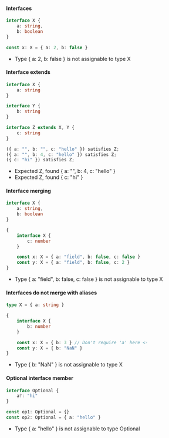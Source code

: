 #### Interfaces

```ts
interface X {
	a: string,
	b: boolean
}

const x: X = { a: 2, b: false }
```

- Type { a: 2, b: false } is not assignable to type X

#### Interface extends

```ts
interface X {
	a: string
}

interface Y {
	b: string
}

interface Z extends X, Y {
	c: string
}

({ a: "", b: "", c: "hello" }) satisfies Z;
({ a: "", b: 4, c: "hello" }) satisfies Z;
({ c: "hi" }) satisfies Z;
```

- Expected Z, found { a: "", b: 4, c: "hello" }
- Expected Z, found { c: "hi" }

#### Interface merging

```ts
interface X {
	a: string,
	b: boolean
}

{
	interface X {
		c: number
	}

	const x: X = { a: "field", b: false, c: false }
	const y: X = { a: "field", b: false, c: 2 }
}
```

- Type { a: "field", b: false, c: false } is not assignable to type X

#### Interfaces do not merge with aliases

```ts
type X = { a: string }

{
	interface X {
		b: number
	}

	const x: X = { b: 3 } // Don't require 'a' here <-
	const y: X = { b: "NaN" }
}
```

- Type { b: "NaN" } is not assignable to type X

#### Optional interface member

```ts
interface Optional {
	a?: "hi"
}

const op1: Optional = {}
const op2: Optional = { a: "hello" }
```

- Type { a: "hello" } is not assignable to type Optional
